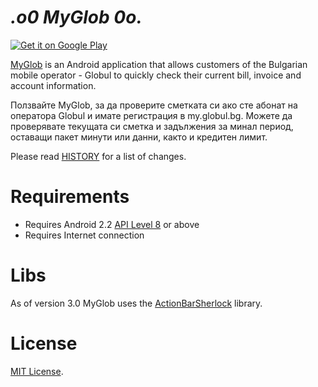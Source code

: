 _.o0 MyGlob 0o._
===================

<a href="https://play.google.com/store/apps/details?id=net.vexelon.myglob">
  <img alt="Get it on Google Play"
       src="https://developer.android.com/images/brand/en_generic_rgb_wo_45.png" />
</a>

[MyGlob](https://play.google.com/store/apps/details?id=net.vexelon.myglob) is an Android application that allows customers of the Bulgarian mobile operator - Globul to quickly check their current bill, invoice and account information.

Ползвайте MyGlob, за да проверите сметката си ако сте абонат на оператора Globul и имате регистрация в my.globul.bg. Можете да проверявате текущата си сметка и задължения за минал период, оставащи пакет минути или данни, както и кредитен лимит.

Please read [HISTORY](HISTORY) for a list of changes.

# Requirements

  * Requires Android 2.2 [API Level 8](http://developer.android.com/about/versions/android-2.2.html) or above
  * Requires Internet connection

# Libs

As of version 3.0 MyGlob uses the [ActionBarSherlock](https://github.com/JakeWharton/ActionBarSherlock) library.

# License
[MIT License](LICENSE).

